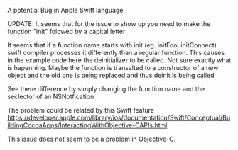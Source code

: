 A potential Bug in Apple Swift language

UPDATE: It seems that for the issue to show up you need to make the function "init" folowed by a capital letter

It seems that if a function name starts with init (eg. initFoo, initConnect) swift compiler processes it differently than a regular function.
This causes in the example code here the deinitializer to be called. Not sure exactly what is hapenning. Maybe the function is transalted to a constructor of a new object and the old one is being replaced and thus deinit is being called

See there difference by simply changing the function name and the seclector of an NSNotfication

The problem could be related by this Swift feature
https://developer.apple.com/library/ios/documentation/Swift/Conceptual/BuildingCocoaApps/InteractingWithObjective-CAPIs.html

This issue does not seem to be a problem in Objective-C.
 